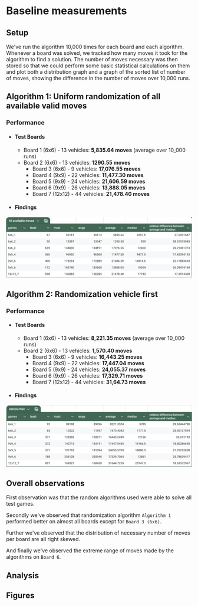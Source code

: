 # Baseline measurements

## Setup

We've run the algorithm 10,000 times for each board and each algorithm. Whenever a board was solved, we tracked how many moves it took for the algorithm to find a solution. The number of moves necessary was then stored so that we could perform some basic statistical calculations on them and plot both a distribution graph and a graph of the sorted list of number of moves, showing the difference in the number of moves over 10,000 runs.

## Algorithm 1: Uniform randomization of all available valid moves

### Performance

- #### Test Boards
    - Board 1 (6x6) - 13 vehicles: **5,835.64 moves** (average over 10_000 runs)
    - Board 2 (6x6) - 13 vehicles: **1290.55 moves**
        - Board 3 (6x6) - 9 vehicles: **17,076.55 moves**
        - Board 4 (9x9) - 22 vehicles: **11,477.30 moves**
        - Board 5 (9x9) - 24 vehicles: **21,606.59 moves**
        - Board 6 (9x9) - 26 vehicles: **13,888.05 moves**
        - Board 7 (12x12) - 44 vehicles: **21,478.40 moves**

- #### Findings
![Table 1](images/Baseline_table_all_available_moves.png)

## Algorithm 2: Randomization vehicle first

### Performance

- #### Test Boards
    - Board 1 (6x6) - 13 vehicles: **8,221.35 moves** (average over 10_000 runs)
    - Board 2 (6x6) - 13 vehicles: **1,570.40 moves**
        - Board 3 (6x6) - 9 vehicles: **16,443.25 moves**
        - Board 4 (9x9) - 22 vehicles: **17,447.04 moves**
        - Board 5 (9x9) - 24 vehicles: **24,055.37 moves**
        - Board 6 (9x9) - 26 vehicles: **17,329.71 moves**
        - Board 7 (12x12) - 44 vehicles: **31,64.73 moves**

- #### Findings
![Table 2](images/Baseline_table_vehicle_first.png)


## Overall observations

First observation was that the random algorithms used were able to solve all test games.

Secondly we've observed that randomization algorithm `Algorithm 1` performed better on almost all boards except for `Board 3 (6x6)`.

Further we've observed that the distribution of necessary number of moves per board are all right skewed.

And finally we've observed the extreme range of moves made by the algorithms on `Board 6`.

## Analysis


## Figures

